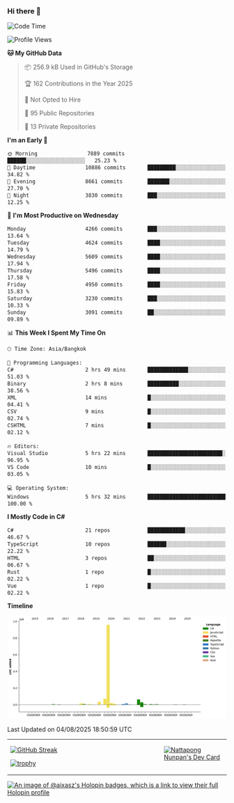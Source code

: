 ### Hi there 👋

<!--START_SECTION:waka-->
![Code Time](http://img.shields.io/badge/Code%20Time-2%2C458%20hrs%208%20mins-blue)

![Profile Views](http://img.shields.io/badge/Profile%20Views-0-blue)

**🐱 My GitHub Data** 

> 📦 256.9 kB Used in GitHub's Storage 
 > 
> 🏆 162 Contributions in the Year 2025
 > 
> 🚫 Not Opted to Hire
 > 
> 📜 95 Public Repositories 
 > 
> 🔑 13 Private Repositories 
 > 
**I'm an Early 🐤** 

```text
🌞 Morning                7889 commits        ██████░░░░░░░░░░░░░░░░░░░   25.23 % 
🌆 Daytime                10886 commits       █████████░░░░░░░░░░░░░░░░   34.82 % 
🌃 Evening                8661 commits        ███████░░░░░░░░░░░░░░░░░░   27.70 % 
🌙 Night                  3830 commits        ███░░░░░░░░░░░░░░░░░░░░░░   12.25 % 
```
📅 **I'm Most Productive on Wednesday** 

```text
Monday                   4266 commits        ███░░░░░░░░░░░░░░░░░░░░░░   13.64 % 
Tuesday                  4624 commits        ████░░░░░░░░░░░░░░░░░░░░░   14.79 % 
Wednesday                5609 commits        ████░░░░░░░░░░░░░░░░░░░░░   17.94 % 
Thursday                 5496 commits        ████░░░░░░░░░░░░░░░░░░░░░   17.58 % 
Friday                   4950 commits        ████░░░░░░░░░░░░░░░░░░░░░   15.83 % 
Saturday                 3230 commits        ███░░░░░░░░░░░░░░░░░░░░░░   10.33 % 
Sunday                   3091 commits        ██░░░░░░░░░░░░░░░░░░░░░░░   09.89 % 
```


📊 **This Week I Spent My Time On** 

```text
🕑︎ Time Zone: Asia/Bangkok

💬 Programming Languages: 
C#                       2 hrs 49 mins       █████████████░░░░░░░░░░░░   51.03 % 
Binary                   2 hrs 8 mins        ██████████░░░░░░░░░░░░░░░   38.56 % 
XML                      14 mins             █░░░░░░░░░░░░░░░░░░░░░░░░   04.41 % 
CSV                      9 mins              █░░░░░░░░░░░░░░░░░░░░░░░░   02.74 % 
CSHTML                   7 mins              █░░░░░░░░░░░░░░░░░░░░░░░░   02.12 % 

🔥 Editors: 
Visual Studio            5 hrs 22 mins       ████████████████████████░   96.95 % 
VS Code                  10 mins             █░░░░░░░░░░░░░░░░░░░░░░░░   03.05 % 

💻 Operating System: 
Windows                  5 hrs 32 mins       █████████████████████████   100.00 % 
```

**I Mostly Code in C#** 

```text
C#                       21 repos            ████████████░░░░░░░░░░░░░   46.67 % 
TypeScript               10 repos            ██████░░░░░░░░░░░░░░░░░░░   22.22 % 
HTML                     3 repos             ██░░░░░░░░░░░░░░░░░░░░░░░   06.67 % 
Rust                     1 repo              █░░░░░░░░░░░░░░░░░░░░░░░░   02.22 % 
Vue                      1 repo              █░░░░░░░░░░░░░░░░░░░░░░░░   02.22 % 
```



**Timeline**

![Lines of Code chart](https://raw.githubusercontent.com/aixasz/aixasz/main/assets/bar_graph.png)


 Last Updated on 04/08/2025 18:50:59 UTC
<!--END_SECTION:waka-->

<table>
<tr>
<td width="70%" valign="top">
 
 [![GitHub Streak](http://github-readme-streak-stats.herokuapp.com?user=aixasz&theme=github-dark&hide_border=true&date_format=%5BY%20%5DM%20j)](https://git.io/streak-stats)

 [![trophy](https://github-profile-trophy.vercel.app/?username=aixasz&theme=onedark)](https://github.com/ryo-ma/github-profile-trophy)
 </td>
<td width="30%" valign="top">
 
<a href="https://app.daily.dev/aixasz"><img src="https://api.daily.dev/devcards/403207936e6547c9a85ea449e9f3abe8.png?r=re8" alt="Nattapong Nunpan's Dev Card"/></a>

 </td>
</tr>
</table>

[![An image of @aixasz's Holopin badges, which is a link to view their full Holopin profile](https://holopin.me/aixasz)](https://holopin.io/@aixasz)
 
